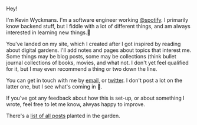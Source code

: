 Hey!

I'm Kevin Wyckmans. I'm a software engineer working [@spotify](https://spotify.com). I primarily know backend stuff, but I fiddle with a lot of different things, and am always interested in learning new things.🌳

You've landed on my site, which I created after I got inspired by reading about digital gardens. I'll add notes and pages about topics that interest me. Some things may be blog posts, some may be collections (think bullet journal collections[](https://bulletjournal.com/blogs/bulletjournalist/collections) of books, movies, and what not. I don't yet feel qualified for it, but I may even recommend a thing or two down the line.

You can get in touch with me by [email](mailto:kevinwyckmans@gmail.com), or [twitter](https://twitter.com/kwyckmans). I don't post a lot on the latter one, but I see what's coming in 🙂.

If you've got any feedback about how this is set-up, or about something I wrote, feel free to let me know, alwyas happy to improve.

There's a [list of all posts](posts.md) planted in the garden.
